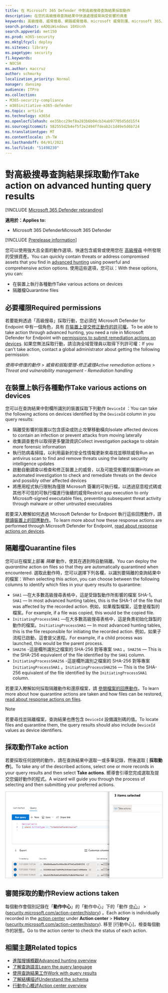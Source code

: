 ```yaml
---
title: 在 Microsoft 365 Defender 中對高級搜尋查詢結果採取動作
description: 在您的高級搜尋查詢結果中快速處理威脅與受影響的資產
keywords: 高級搜尋、威脅搜尋、網路威脅搜尋、microsoft 威脅防護、microsoft 365、mtp、m365、搜尋、查詢、遙測、採取動作
search.product: eADQiWindows 10XVcnh
search.appverid: met150
ms.prod: m365-security
ms.mktglfcycl: deploy
ms.sitesec: library
ms.pagetype: security
f1.keywords:
- NOCSH
ms.author: maccruz
author: schmurky
localization_priority: Normal
manager: dansimp
audience: ITPro
ms.collection:
- M365-security-compliance
- m365initiative-m365-defender
ms.topic: article
ms.technology: m365d
ms.openlocfilehash: ee35bcc29ef8a283b6b04cb34ab97705d5dd15f4
ms.sourcegitcommit: 582555d2b4ef5f2e2494ffdeab2c1d49e5d6b724
ms.translationtype: MT
ms.contentlocale: zh-TW
ms.lasthandoff: 04/01/2021
ms.locfileid: "51498230"
---
```

# <a name="take-action-on-advanced-hunting-query-results"></a><span data-ttu-id="01c65-104">對高級搜尋查詢結果採取動作</span><span class="sxs-lookup"><span data-stu-id="01c65-104">Take action on advanced hunting query results</span></span>

[!INCLUDE [Microsoft 365 Defender rebranding](../includes/microsoft-defender.md)]


<span data-ttu-id="01c65-105">**適用於：**</span><span class="sxs-lookup"><span data-stu-id="01c65-105">**Applies to:**</span></span>
- <span data-ttu-id="01c65-106">Microsoft 365 Defender</span><span class="sxs-lookup"><span data-stu-id="01c65-106">Microsoft 365 Defender</span></span>

[!INCLUDE [Prerelease information](../includes/prerelease.md)]

<span data-ttu-id="01c65-107">您可以使用強大且全面的動作選項，快速包含威脅或使用您在 [高級搜尋](advanced-hunting-overview.md) 中所發現的受損資產。</span><span class="sxs-lookup"><span data-stu-id="01c65-107">You can quickly contain threats or address compromised assets that you find in [advanced hunting](advanced-hunting-overview.md) using powerful and comprehensive action options.</span></span> <span data-ttu-id="01c65-108">使用這些選項，您可以：</span><span class="sxs-lookup"><span data-stu-id="01c65-108">With these options, you can:</span></span>

- <span data-ttu-id="01c65-109">在裝置上執行各種動作</span><span class="sxs-lookup"><span data-stu-id="01c65-109">Take various actions on devices</span></span>
- <span data-ttu-id="01c65-110">隔離檔</span><span class="sxs-lookup"><span data-stu-id="01c65-110">Quarantine files</span></span>

## <a name="required-permissions"></a><span data-ttu-id="01c65-111">必要權限</span><span class="sxs-lookup"><span data-stu-id="01c65-111">Required permissions</span></span>
<span data-ttu-id="01c65-112">若要能夠透過「高級搜尋」採取行動，您必須在 Microsoft Defender for Endpoint 中有一個角色，具有 [在裝置上提交修正動作的許可權](/windows/security/threat-protection/microsoft-defender-atp/user-roles#permission-options)。</span><span class="sxs-lookup"><span data-stu-id="01c65-112">To be able to take action through advanced hunting, you need a role in Microsoft Defender for Endpoint with [permissions to submit remediation actions on devices](/windows/security/threat-protection/microsoft-defender-atp/user-roles#permission-options).</span></span> <span data-ttu-id="01c65-113">如果您無法採取行動，請洽詢全域管理員以取得下列許可權：</span><span class="sxs-lookup"><span data-stu-id="01c65-113">If you can't take action, contact a global administrator about getting the following permission:</span></span>

<span data-ttu-id="01c65-114">*使用中修復的動作 > 威脅和弱點管理-修正處理*</span><span class="sxs-lookup"><span data-stu-id="01c65-114">*Active remediation actions > Threat and vulnerability management - Remediation handling*</span></span>

## <a name="take-various-actions-on-devices"></a><span data-ttu-id="01c65-115">在裝置上執行各種動作</span><span class="sxs-lookup"><span data-stu-id="01c65-115">Take various actions on devices</span></span>
<span data-ttu-id="01c65-116">您可以在查詢結果中對欄所識別的裝置採取下列動作 `DeviceId` ：</span><span class="sxs-lookup"><span data-stu-id="01c65-116">You can take the following actions on devices identified by the `DeviceId` column in you query results:</span></span>

- <span data-ttu-id="01c65-117">隔離受影響的裝置以包含感染或防止攻擊移動橫向</span><span class="sxs-lookup"><span data-stu-id="01c65-117">Isolate affected devices to contain an infection or prevent attacks from moving laterally</span></span>
- <span data-ttu-id="01c65-118">收集調查套件以取得更多鑒證資訊</span><span class="sxs-lookup"><span data-stu-id="01c65-118">Collect investigation package to obtain more forensic information</span></span>
- <span data-ttu-id="01c65-119">執行防病毒掃描，以利用最新的安全性情報更新來尋找並移除威脅</span><span class="sxs-lookup"><span data-stu-id="01c65-119">Run an antivirus scan to find and remove threats using the latest security intelligence updates</span></span>
- <span data-ttu-id="01c65-120">啟動自動調查以檢查和修正裝置上的威脅，以及可能受影響的裝置</span><span class="sxs-lookup"><span data-stu-id="01c65-120">Initiate an automated investigation to check and remediate threats on the device and possibly other affected devices</span></span>
- <span data-ttu-id="01c65-121">將應用程式執行限制為僅限 Microsoft 簽署的可執行檔，以透過惡意程式碼或其他不可信的可執行檔進行後續的威脅</span><span class="sxs-lookup"><span data-stu-id="01c65-121">Restrict app execution to only Microsoft-signed executable files, preventing subsequent threat activity through malware or other untrusted executables</span></span>

<span data-ttu-id="01c65-122">若要深入瞭解如何透過 Microsoft Defender for Endpoint 執行這些回應動作，請 [閱讀裝置上的回應動作](/windows/security/threat-protection/microsoft-defender-atp/respond-machine-alerts)。</span><span class="sxs-lookup"><span data-stu-id="01c65-122">To learn more about how these response actions are performed through Microsoft Defender for Endpoint, [read about response actions on devices](/windows/security/threat-protection/microsoft-defender-atp/respond-machine-alerts).</span></span>
   
## <a name="quarantine-files"></a><span data-ttu-id="01c65-123">隔離檔</span><span class="sxs-lookup"><span data-stu-id="01c65-123">Quarantine files</span></span>
<span data-ttu-id="01c65-124">您可以在檔案上部署 *隔離* 動作，使其在遇到時自動隔離。</span><span class="sxs-lookup"><span data-stu-id="01c65-124">You can deploy the *quarantine* action on files so that they are automatically quarantined when encountered.</span></span> <span data-ttu-id="01c65-125">選取此動作時，您可以選擇下列各欄，以識別要隔離的查詢結果中的檔案：</span><span class="sxs-lookup"><span data-stu-id="01c65-125">When selecting this action, you can choose between the following columns to identify which files in your query results to quarantine:</span></span>

- <span data-ttu-id="01c65-126">`SHA1` —在大多數高級搜尋表格中，這是受錄製動作所影響的檔案 SHA-1。</span><span class="sxs-lookup"><span data-stu-id="01c65-126">`SHA1` — In most advanced hunting tables, this is the SHA-1 of the file that was affected by the recorded action.</span></span> <span data-ttu-id="01c65-127">例如，如果複製檔案，這會是複製的檔案。</span><span class="sxs-lookup"><span data-stu-id="01c65-127">For example, if a file was copied, this would be the copied file.</span></span>
- <span data-ttu-id="01c65-128">`InitiatingProcessSHA1` —在大多數高級搜尋表格中，這是負責初始化錄製的動作的檔案。</span><span class="sxs-lookup"><span data-stu-id="01c65-128">`InitiatingProcessSHA1` — In most advanced hunting tables, this is the file responsible for initiating the recorded action.</span></span> <span data-ttu-id="01c65-129">例如，如果子流程已啟動，這會是父進程。</span><span class="sxs-lookup"><span data-stu-id="01c65-129">For example, if a child process was launched, this would be the parent process.</span></span> 
- <span data-ttu-id="01c65-130">`SHA256` -這是欄所識別之檔案的 SHA-256 對等專案 `SHA1` 。</span><span class="sxs-lookup"><span data-stu-id="01c65-130">`SHA256` — This is the SHA-256 equivalent of the file identified by the `SHA1` column.</span></span>
- <span data-ttu-id="01c65-131">`InitiatingProcessSHA256` -這是欄所識別之檔案的 SHA-256 對等專案 `InitiatingProcessSHA1` 。</span><span class="sxs-lookup"><span data-stu-id="01c65-131">`InitiatingProcessSHA256` — This is the SHA-256 equivalent of the file identified by the `InitiatingProcessSHA1` column.</span></span>

<span data-ttu-id="01c65-132">若要深入瞭解如何採取隔離動作和還原檔案，請 [參閱檔案的回應動作](/windows/security/threat-protection/microsoft-defender-atp/respond-file-alerts)。</span><span class="sxs-lookup"><span data-stu-id="01c65-132">To learn more about how quarantine actions are taken and how files can be restored, [read about response actions on files](/windows/security/threat-protection/microsoft-defender-atp/respond-file-alerts).</span></span>

>[!NOTE]
><span data-ttu-id="01c65-133">若要尋找並隔離檔案，查詢結果也應包含 `DeviceId` 設備識別碼的值。</span><span class="sxs-lookup"><span data-stu-id="01c65-133">To locate files and quarantine them, the query results should also include `DeviceId` values as device identifiers.</span></span>  

## <a name="take-action"></a><span data-ttu-id="01c65-134">採取動作</span><span class="sxs-lookup"><span data-stu-id="01c65-134">Take action</span></span>
<span data-ttu-id="01c65-135">若要採取任何說明的動作，請在查詢結果中選取一或多筆記錄，然後選取 [ **採取動作**]。</span><span class="sxs-lookup"><span data-stu-id="01c65-135">To take any of the described actions, select one or more records in your query results and then select **Take actions**.</span></span> <span data-ttu-id="01c65-136">嚮導會引導您完成選取及提交您偏好動作的程式。</span><span class="sxs-lookup"><span data-stu-id="01c65-136">A wizard will guide you through the process of selecting and then submitting your preferred actions.</span></span>

![具有檢查記錄之面板之選取記錄的影像](../../media/mtp-ah/ah-take-actions.png)

## <a name="review-actions-taken"></a><span data-ttu-id="01c65-138">審閱採取的動作</span><span class="sxs-lookup"><span data-stu-id="01c65-138">Review actions taken</span></span>
<span data-ttu-id="01c65-139">每個動作會個別記錄在「**動作中心**」的「動作中心」下的「動作 [中心](m365d-action-center.md)」  >   ([security.microsoft.com/action-center/history](https://security.microsoft.com/action-center/history)) 。</span><span class="sxs-lookup"><span data-stu-id="01c65-139">Each action is individually recorded in the [action center](m365d-action-center.md) under **Action center** > **History** ([security.microsoft.com/action-center/history](https://security.microsoft.com/action-center/history)).</span></span> <span data-ttu-id="01c65-140">移至 [行動中心]，檢查每個動作的狀態。</span><span class="sxs-lookup"><span data-stu-id="01c65-140">Go to the action center to check the status of each action.</span></span>
 
## <a name="related-topics"></a><span data-ttu-id="01c65-141">相關主題</span><span class="sxs-lookup"><span data-stu-id="01c65-141">Related topics</span></span>
- [<span data-ttu-id="01c65-142">進階搜捕概觀</span><span class="sxs-lookup"><span data-stu-id="01c65-142">Advanced hunting overview</span></span>](advanced-hunting-overview.md)
- [<span data-ttu-id="01c65-143">了解查詢語言</span><span class="sxs-lookup"><span data-stu-id="01c65-143">Learn the query language</span></span>](advanced-hunting-query-language.md)
- [<span data-ttu-id="01c65-144">使用查詢結果工作</span><span class="sxs-lookup"><span data-stu-id="01c65-144">Work with query results</span></span>](advanced-hunting-query-results.md)
- [<span data-ttu-id="01c65-145">了解結構描述</span><span class="sxs-lookup"><span data-stu-id="01c65-145">Understand the schema</span></span>](advanced-hunting-schema-tables.md)
- [<span data-ttu-id="01c65-146">行動中心概述</span><span class="sxs-lookup"><span data-stu-id="01c65-146">Action center overview</span></span>](m365d-action-center.md)
